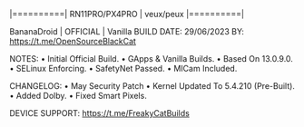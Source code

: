 |==========| RN11PRO/PX4PRO | veux/peux |==========|

BananaDroid | OFFICIAL | Vanilla
BUILD DATE: 29/06/2023
BY: https://t.me/OpenSourceBlackCat


NOTES:
 • Initial Official Build.
 • GApps & Vanilla Builds.
 • Based On 13.0.9.0.
 • SELinux Enforcing.
 • SafetyNet Passed.
 • MICam Included.

CHANGELOG:
 • May Security Patch
 • Kernel Updated To 5.4.210 (Pre-Built).
 • Added Dolby.
 • Fixed Smart Pixels.

DEVICE SUPPORT: https://t.me/FreakyCatBuilds

